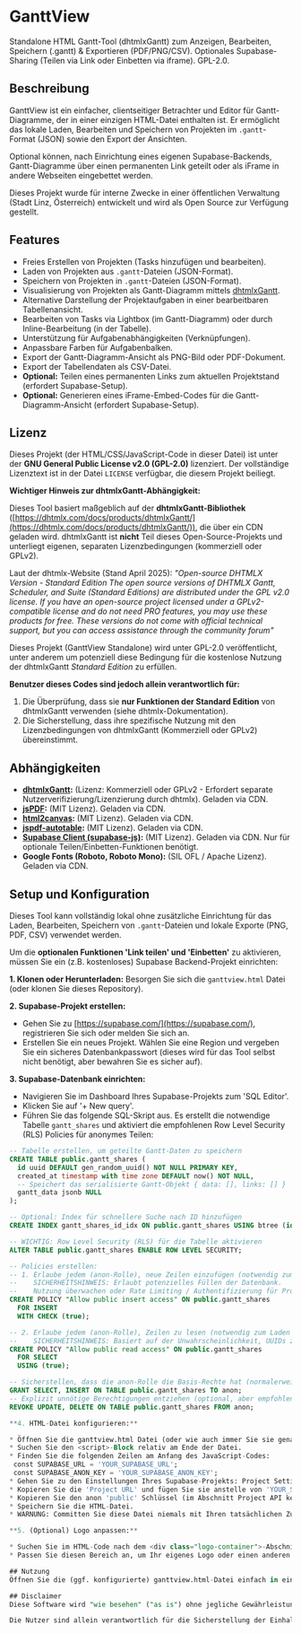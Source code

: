 # GanttView
Standalone HTML Gantt-Tool (dhtmlxGantt) zum Anzeigen, Bearbeiten, Speichern (.gantt) &amp; Exportieren (PDF/PNG/CSV). Optionales Supabase-Sharing (Teilen via Link oder Einbetten via iframe). GPL-2.0.

## Beschreibung

GanttView ist ein einfacher, clientseitiger Betrachter und Editor für Gantt-Diagramme, der in einer einzigen HTML-Datei enthalten ist. Er ermöglicht das lokale Laden, Bearbeiten und Speichern von Projekten im `.gantt`-Format (JSON) sowie den Export der Ansichten.

Optional können, nach Einrichtung eines eigenen Supabase-Backends, Gantt-Diagramme über einen permanenten Link geteilt oder als iFrame in andere Webseiten eingebettet werden.

Dieses Projekt wurde für interne Zwecke in einer öffentlichen Verwaltung (Stadt Linz, Österreich) entwickelt und wird als Open Source zur Verfügung gestellt.

## Features

* Freies Erstellen von Projekten (Tasks hinzufügen und bearbeiten).
* Laden von Projekten aus `.gantt`-Dateien (JSON-Format).
* Speichern von Projekten in `.gantt`-Dateien (JSON-Format).
* Visualisierung von Projekten als Gantt-Diagramm mittels [dhtmlxGantt](https://dhtmlx.com/docs/products/dhtmlxGantt/).
* Alternative Darstellung der Projektaufgaben in einer bearbeitbaren Tabellenansicht.
* Bearbeiten von Tasks via Lightbox (im Gantt-Diagramm) oder durch Inline-Bearbeitung (in der Tabelle).
* Unterstützung für Aufgabenabhängigkeiten (Verknüpfungen).
* Anpassbare Farben für Aufgabenbalken.
* Export der Gantt-Diagramm-Ansicht als PNG-Bild oder PDF-Dokument.
* Export der Tabellendaten als CSV-Datei.
* **Optional:** Teilen eines permanenten Links zum aktuellen Projektstand (erfordert Supabase-Setup).
* **Optional:** Generieren eines iFrame-Embed-Codes für die Gantt-Diagramm-Ansicht (erfordert Supabase-Setup).

## Lizenz

Dieses Projekt (der HTML/CSS/JavaScript-Code in dieser Datei) ist unter der **GNU General Public License v2.0 (GPL-2.0)** lizenziert. Der vollständige Lizenztext ist in der Datei `LICENSE` verfügbar, die diesem Projekt beiliegt.

**Wichtiger Hinweis zur dhtmlxGantt-Abhängigkeit:**

Dieses Tool basiert maßgeblich auf der **dhtmlxGantt-Bibliothek** ([https://dhtmlx.com/docs/products/dhtmlxGantt/](https://dhtmlx.com/docs/products/dhtmlxGantt/)), die über ein CDN geladen wird. dhtmlxGantt ist **nicht** Teil dieses Open-Source-Projekts und unterliegt eigenen, separaten Lizenzbedingungen (kommerziell oder GPLv2).

Laut der dhtmlx-Website (Stand April 2025): *"Open-source DHTMLX Version - Standard Edition
The open source versions of DHTMLX Gantt, Scheduler, and Suite (Standard Editions) are distributed under the GPL v2.0 license. If you have an open-source project licensed under a GPLv2-compatible license and do not need PRO features, you may use these products for free. These versions do not come with official technical support, but you can access assistance through the community forum"*

Dieses Projekt (GanttView Standalone) wird unter GPL-2.0 veröffentlicht, unter anderem um potenziell diese Bedingung für die kostenlose Nutzung der dhtmlxGantt *Standard Edition* zu erfüllen.

**Benutzer dieses Codes sind jedoch allein verantwortlich für:**

1.  Die Überprüfung, dass sie **nur Funktionen der Standard Edition** von dhtmlxGantt verwenden (siehe dhtmlx-Dokumentation).
2.  Die Sicherstellung, dass ihre spezifische Nutzung mit den Lizenzbedingungen von dhtmlxGantt (Kommerziell oder GPLv2) übereinstimmt.

## Abhängigkeiten

* **[dhtmlxGantt](https://dhtmlx.com/docs/products/dhtmlxGantt/):** (Lizenz: Kommerziell oder GPLv2 - Erfordert separate Nutzerverifizierung/Lizenzierung durch dhtmlx). Geladen via CDN.
* **[jsPDF](https://github.com/parallax/jsPDF):** (MIT Lizenz). Geladen via CDN.
* **[html2canvas](https://html2canvas.hertzen.com/):** (MIT Lizenz). Geladen via CDN.
* **[jspdf-autotable](https://github.com/simonbengtsson/jsPDF-AutoTable):** (MIT Lizenz). Geladen via CDN.
* **[Supabase Client (supabase-js)](https://github.com/supabase/supabase-js):** (MIT Lizenz). Geladen via CDN. Nur für optionale Teilen/Einbetten-Funktionen benötigt.
* **Google Fonts (Roboto, Roboto Mono):** (SIL OFL / Apache Lizenz). Geladen via CDN.

## Setup und Konfiguration

Dieses Tool kann vollständig lokal ohne zusätzliche Einrichtung für das Laden, Bearbeiten, Speichern von `.gantt`-Dateien und lokale Exporte (PNG, PDF, CSV) verwendet werden.

Um die **optionalen Funktionen 'Link teilen' und 'Einbetten'** zu aktivieren, müssen Sie ein (z.B. kostenloses) Supabase Backend-Projekt einrichten:

**1. Klonen oder Herunterladen:**
   Besorgen Sie sich die `ganttview.html` Datei (oder klonen Sie dieses Repository).

**2. Supabase-Projekt erstellen:**
   * Gehen Sie zu [https://supabase.com/](https://supabase.com/), registrieren Sie sich oder melden Sie sich an.
   * Erstellen Sie ein neues Projekt. Wählen Sie eine Region und vergeben Sie ein sicheres Datenbankpasswort (dieses wird für das Tool selbst nicht benötigt, aber bewahren Sie es sicher auf). 

**3. Supabase-Datenbank einrichten:**
   * Navigieren Sie im Dashboard Ihres Supabase-Projekts zum 'SQL Editor'.
   * Klicken Sie auf '+ New query'.
   * Führen Sie das folgende SQL-Skript aus. Es erstellt die notwendige Tabelle `gantt_shares` und aktiviert die empfohlenen Row Level Security (RLS) Policies für anonymes Teilen:

   ```sql
   -- Tabelle erstellen, um geteilte Gantt-Daten zu speichern
   CREATE TABLE public.gantt_shares (
     id uuid DEFAULT gen_random_uuid() NOT NULL PRIMARY KEY,
     created_at timestamp with time zone DEFAULT now() NOT NULL,
     -- Speichert das serialisierte Gantt-Objekt { data: [], links: [] }
     gantt_data jsonb NULL
   );

   -- Optional: Index für schnellere Suche nach ID hinzufügen
   CREATE INDEX gantt_shares_id_idx ON public.gantt_shares USING btree (id);

   -- WICHTIG: Row Level Security (RLS) für die Tabelle aktivieren
   ALTER TABLE public.gantt_shares ENABLE ROW LEVEL SECURITY;

   -- Policies erstellen:
   -- 1. Erlaube jedem (anon-Rolle), neue Zeilen einzufügen (notwendig zum Speichern für Teilen/Einbetten)
   --    SICHERHEITSHINWEIS: Erlaubt potenzielles Füllen der Datenbank.
   --    Nutzung überwachen oder Rate Limiting / Authentifizierung für Produktionsumgebungen erwägen.
   CREATE POLICY "Allow public insert access" ON public.gantt_shares
     FOR INSERT
     WITH CHECK (true);

   -- 2. Erlaube jedem (anon-Rolle), Zeilen zu lesen (notwendig zum Laden via geteiltem Link/ID)
   --    SICHERHEITSHINWEIS: Basiert auf der Unwahrscheinlichkeit, UUIDs zu erraten. Theoretisch sind alle Zeilen lesbar.
   CREATE POLICY "Allow public read access" ON public.gantt_shares
     FOR SELECT
     USING (true);

   -- Sicherstellen, dass die anon-Rolle die Basis-Rechte hat (normalerweise Standard)
   GRANT SELECT, INSERT ON TABLE public.gantt_shares TO anon;
   -- Explizit unnötige Berechtigungen entziehen (optional, aber empfohlen)
   REVOKE UPDATE, DELETE ON TABLE public.gantt_shares FROM anon;

**4. HTML-Datei konfigurieren:**

* Öffnen Sie die ganttview.html Datei (oder wie auch immer Sie sie genannt haben) in einem Texteditor.
* Suchen Sie den <script>-Block relativ am Ende der Datei.
* Finden Sie die folgenden Zeilen am Anfang des JavaScript-Codes:
    const SUPABASE_URL = 'YOUR_SUPABASE_URL';
    const SUPABASE_ANON_KEY = 'YOUR_SUPABASE_ANON_KEY';
* Gehen Sie zu den Einstellungen Ihres Supabase-Projekts: Project Settings -> API.
* Kopieren Sie die 'Project URL' und fügen Sie sie anstelle von 'YOUR_SUPABASE_URL' ein.
* Kopieren Sie den anon 'public' Schlüssel (im Abschnitt Project API keys) und fügen Sie ihn anstelle von 'YOUR_SUPABASE_ANON_KEY' ein.
* Speichern Sie die HTML-Datei.
* WARNUNG: Committen Sie diese Datei niemals mit Ihren tatsächlichen Zugangsdaten (URL und Key) in ein öffentliches Repository! Diese Konfiguration muss jeder Nutzer für seine eigene Instanz lokal vornehmen.

**5. (Optional) Logo anpassen:**

* Suchen Sie im HTML-Code nach dem <div class="logo-container">-Abschnitt.
* Passen Sie diesen Bereich an, um Ihr eigenes Logo oder einen anderen Titel anzuzeigen.

## Nutzung
Öffnen Sie die (ggf. konfigurierte) ganttview.html-Datei einfach in einem modernen Webbrowser (wie Chrome, Firefox, Edge).

## Disclaimer
Diese Software wird "wie besehen" ("as is") ohne jegliche Gewährleistung, weder ausdrücklich noch stillschweigend, bereitgestellt. Dies umfasst, ist aber nicht beschränkt auf, die Gewährleistung der Marktgängigkeit oder der Eignung für einen bestimmten Zweck.

Die Nutzer sind allein verantwortlich für die Sicherstellung der Einhaltung aller Lizenzbedingungen der in diesem Projekt verwendeten oder referenzierten Abhängigkeiten, insbesondere der dhtmlxGantt-Bibliothek. Die Autoren und Mitwirkenden dieses Projekts übernehmen keine Haftung für Schäden oder Verluste, die aus der Nutzung dieser Software entstehen.
